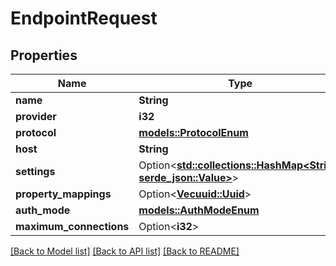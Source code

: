 # EndpointRequest

## Properties

Name | Type | Description | Notes
------------ | ------------- | ------------- | -------------
**name** | **String** |  | 
**provider** | **i32** |  | 
**protocol** | [**models::ProtocolEnum**](ProtocolEnum.md) |  | 
**host** | **String** |  | 
**settings** | Option<[**std::collections::HashMap<String, serde_json::Value>**](serde_json::Value.md)> |  | [optional]
**property_mappings** | Option<[**Vec<uuid::Uuid>**](uuid::Uuid.md)> |  | [optional]
**auth_mode** | [**models::AuthModeEnum**](AuthModeEnum.md) |  | 
**maximum_connections** | Option<**i32**> |  | [optional]

[[Back to Model list]](../README.md#documentation-for-models) [[Back to API list]](../README.md#documentation-for-api-endpoints) [[Back to README]](../README.md)


